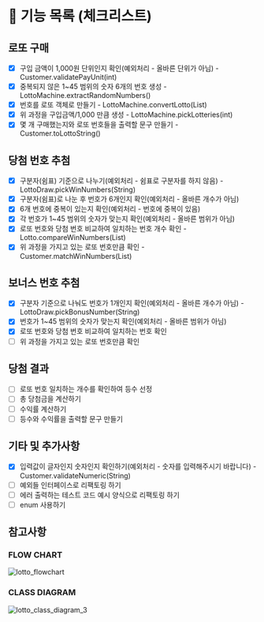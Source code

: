 # 🚀 기능 목록 (체크리스트)

## 로또 구매

- [X] 구입 금액이 1,000원 단위인지 확인(예외처리 - 올바른 단위가 아님) - Customer.validatePayUnit(int)
- [X] 중복되지 않은 1~45 범위의 숫자 6개의 번호 생성 - LottoMachine.extractRandomNumbers()
- [X] 번호를 로또 객체로 만들기 - LottoMachine.convertLotto(List<Integer>)
- [X] 위 과정을 구입금액/1,000 만큼 생성 - LottoMachine.pickLotteries(int)
- [X] 몇 개 구매했는지와 로또 번호들을 출력할 문구 만들기 - Customer.toLottoString()

## 당첨 번호 추첨

- [X] 구분자(쉼표) 기준으로 나누기(예외처리 - 쉼표로 구분자를 하지 않음) - LottoDraw.pickWinNumbers(String)
- [X] 구분자(쉼표)로 나눈 후 번호가 6개인지 확인(예외처리 - 올바른 개수가 아님)
- [X] 6개 번호에 중복이 있는지 확인(예외처리 - 번호에 중복이 있음)
- [X] 각 번호가 1~45 범위의 숫자가 맞는지 확인(예외처리 - 올바른 범위가 아님) 
- [X] 로또 번호와 당첨 번호 비교하여 일치하는 번호 개수 확인 - Lotto.compareWinNumbers(List<Integer>)
- [x] 위 과정을 가지고 있는 로또 번호만큼 확인 - Customer.matchWinNumbers(List<Integer>)

## 보너스 번호 추첨

- [X] 구분자 기준으로 나눠도 번호가 1개인지 확인(예외처리 - 올바른 개수가 아님) - LottoDraw.pickBonusNumber(String)
- [X] 번호가 1~45 범위의 숫자가 맞는지 확인(예외처리 - 올바른 범위가 아님)
- [X] 로또 번호와 당첨 번호 비교하여 일치하는 번호 확인
- [ ] 위 과정을 가지고 있는 로또 번호만큼 확인

## 당첨 결과

- [ ] 로또 번호 일치하는 개수를 확인하여 등수 선정
- [ ] 총 당첨금을 계산하기
- [ ] 수익률 계산하기
- [ ] 등수와 수익률을 출력할 문구 만들기

## 기타 및 추가사항

- [X] 입력값이 글자인지 숫자인지 확인하기(예외처리 - 숫자를 입력해주시기 바랍니다) - Customer.validateNumeric(String)
- [ ] 예외들 인터페이스로 리팩토링 하기
- [ ] 에러 출력하는 테스트 코드 예시 양식으로 리팩토링 하기
- [ ] enum 사용하기

## 참고사항

### FLOW CHART
![lotto_flowchart](https://user-images.githubusercontent.com/92911823/200890179-f1eb78eb-3577-49cb-ad04-0fd688ae037c.jpg)

### CLASS DIAGRAM
![lotto_class_diagram_3](https://user-images.githubusercontent.com/92911823/201154082-69b73c38-522c-4377-a4fa-7ffd043a0f8f.jpg)
